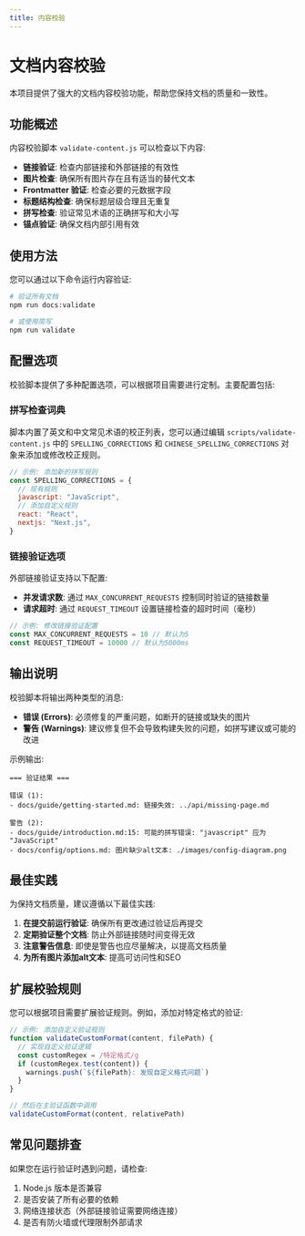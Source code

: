 ```yaml
---
title: 内容校验
---
```


# 文档内容校验

本项目提供了强大的文档内容校验功能，帮助您保持文档的质量和一致性。

## 功能概述

内容校验脚本 `validate-content.js` 可以检查以下内容:

- **链接验证**: 检查内部链接和外部链接的有效性
- **图片检查**: 确保所有图片存在且有适当的替代文本
- **Frontmatter 验证**: 检查必要的元数据字段
- **标题结构检查**: 确保标题层级合理且无重复
- **拼写检查**: 验证常见术语的正确拼写和大小写
- **锚点验证**: 确保文档内部引用有效

## 使用方法

您可以通过以下命令运行内容验证:

```bash
# 验证所有文档
npm run docs:validate

# 或使用简写
npm run validate
```

## 配置选项

校验脚本提供了多种配置选项，可以根据项目需要进行定制。主要配置包括:

### 拼写检查词典

脚本内置了英文和中文常见术语的校正列表，您可以通过编辑 `scripts/validate-content.js` 中的 `SPELLING_CORRECTIONS` 和 `CHINESE_SPELLING_CORRECTIONS` 对象来添加或修改校正规则。

```js
// 示例: 添加新的拼写规则
const SPELLING_CORRECTIONS = {
  // 现有规则
  javascript: "JavaScript",
  // 添加自定义规则
  react: "React",
  nextjs: "Next.js",
}
```

### 链接验证选项

外部链接验证支持以下配置:

- **并发请求数**: 通过 `MAX_CONCURRENT_REQUESTS` 控制同时验证的链接数量
- **请求超时**: 通过 `REQUEST_TIMEOUT` 设置链接检查的超时时间（毫秒）

```js
// 示例: 修改链接验证配置
const MAX_CONCURRENT_REQUESTS = 10 // 默认为5
const REQUEST_TIMEOUT = 10000 // 默认为5000ms
```

## 输出说明

校验脚本将输出两种类型的消息:

- **错误 (Errors)**: 必须修复的严重问题，如断开的链接或缺失的图片
- **警告 (Warnings)**: 建议修复但不会导致构建失败的问题，如拼写建议或可能的改进

示例输出:

```
=== 验证结果 ===

错误 (1):
- docs/guide/getting-started.md: 链接失效: ../api/missing-page.md

警告 (2):
- docs/guide/introduction.md:15: 可能的拼写错误: "javascript" 应为 "JavaScript"
- docs/config/options.md: 图片缺少alt文本: ./images/config-diagram.png
```

## 最佳实践

为保持文档质量，建议遵循以下最佳实践:

1. **在提交前运行验证**: 确保所有更改通过验证后再提交
2. **定期验证整个文档**: 防止外部链接随时间变得无效
3. **注意警告信息**: 即使是警告也应尽量解决，以提高文档质量
4. **为所有图片添加alt文本**: 提高可访问性和SEO

## 扩展校验规则

您可以根据项目需要扩展验证规则。例如，添加对特定格式的验证:

```js
// 示例: 添加自定义验证规则
function validateCustomFormat(content, filePath) {
  // 实现自定义验证逻辑
  const customRegex = /特定格式/g
  if (customRegex.test(content)) {
    warnings.push(`${filePath}: 发现自定义格式问题`)
  }
}

// 然后在主验证函数中调用
validateCustomFormat(content, relativePath)
```

## 常见问题排查

如果您在运行验证时遇到问题，请检查:

1. Node.js 版本是否兼容
2. 是否安装了所有必要的依赖
3. 网络连接状态（外部链接验证需要网络连接）
4. 是否有防火墙或代理限制外部请求
